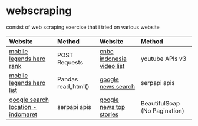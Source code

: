 # webscraping
 consist of web scraping exercise that i tried on various website  

|Website|Method|Website|Method|
|:-|:-|:-|:-|
|[mobile legends hero rank](https://github.com/wjudho/webscraping/blob/main/mlbbscraping.ipynb)|POST Requests|[cnbc indonesia video list](https://github.com/wjudho/webscraping/blob/main/youtube/cnbc.ipynb)|youtube APIs v3|
|[mobile legends hero list](https://github.com/wjudho/webscraping/blob/main/mlbbhtml.ipynb)|Pandas read_html()|[google news search](https://github.com/wjudho/webscraping/blob/main/google/googlenews.ipynb)|serpapi apis|
|[google search location - indomaret](https://github.com/wjudho/webscraping/blob/main/google/googlesearch-indomaret.ipynb)|serpapi apis|[google news top stories](https://github.com/wjudho/webscraping/blob/main/google/manual.ipynb)|BeautifulSoap (No Pagination)|